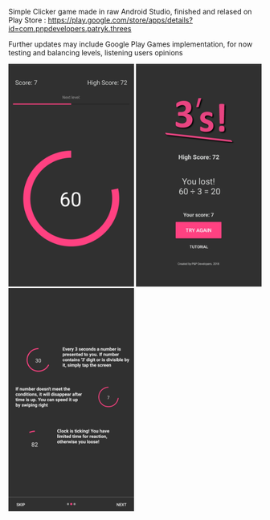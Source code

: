 Simple Clicker game made in raw Android Studio, finished and relased on Play Store : https://play.google.com/store/apps/details?id=com.pnpdevelopers.patryk.threes

Further updates may include Google Play Games implementation, for now testing and balancing levels, listening users opinions

<img src="https://github.com/PatrykDampc/DivideBy3/blob/master/Screenshots/2018-02-23%2018.55.17.jpg?raw=true" width="250"/> <img src="https://github.com/PatrykDampc/DivideBy3/blob/master/Screenshots/2018-02-23%2018.55.20.jpg?raw=true" width="250"/>  <img src="https://github.com/PatrykDampc/DivideBy3/blob/master/Screenshots/2018-02-23%2018.54.15.jpg?raw=true" width="250"/> 
